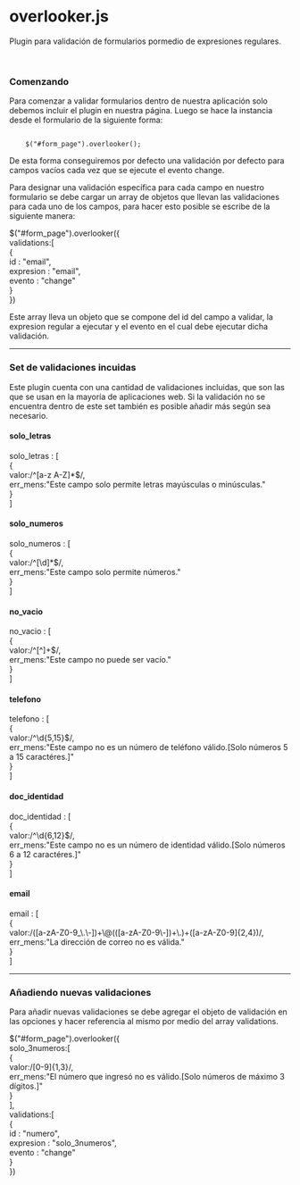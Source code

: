 # overlooker.js
Plugin para validación de formularios pormedio de expresiones regulares.

<br>

<h3>Comenzando</h3>

<p>Para comenzar a validar formularios dentro de nuestra aplicación solo debemos incluir el plugin en nuestra página.
Luego se hace la instancia desde el formulario de la siguiente forma:
</p>

<code>
    $("#form_page").overlooker();
</code>

<p>De esta forma conseguiremos por defecto una validación por defecto para campos vacíos cada vez que se ejecute el evento change.</p>

<p>
Para designar una validación específica para cada campo en nuestro formulario se debe cargar un array de objetos que llevan 
las validaciones para cada uno de los campos, para hacer esto posible se escribe de la siguiente manera:
</p>

$("#form_page").overlooker({<br>
    validations:[<br>
        {<br>
            id : "email",<br>
            expresion : "email",<br>
            evento : "change"<br>
        }<br>
})<br>

<p>Este array lleva un objeto que se compone del id del campo a validar, la expresion regular a ejecutar y el evento en el cual
debe ejecutar dicha validación.</p>

<hr>

<h3>Set de validaciones incuidas</h3>

<p>Este plugin cuenta con una cantidad de validaciones incluidas, que son las que se usan en la mayoría de aplicaciones web.
Si la validación no se encuentra dentro de este set también es posible añadir más según sea necesario.</p>

<h4>solo_letras</h4>
solo_letras : [<br> 
                {<br>
                  valor:/^[a-z A-Z]*$/,<br>
                  err_mens:"Este campo solo permite letras mayúsculas o minúsculas."<br>
                }<br>
              ]<br>

<h4>solo_numeros</h4>
solo_numeros : [<br> 
                  {<br>
                    valor:/^[\d]*$/,<br>
                    err_mens:"Este campo solo permite números."<br>
                  }<br>
                ]<br>              

<h4>no_vacio</h4>
no_vacio : [<br> 
              {<br>
                valor:/^[^]+$/,<br>
                err_mens:"Este campo no puede ser vacío."<br>
              }<br>
            ]<br>

<h4>telefono</h4>
telefono : [<br> 
              {<br>
                valor:/^\d{5,15}$/,<br>
                err_mens:"Este campo no es un número de teléfono válido.[Solo números 5 a 15 caractéres.]"<br>
              }<br>
            ]<br>

<h4>doc_identidad</h4>
doc_identidad : [<br> 
                  {<br>
                    valor:/^\d{6,12}$/,<br>
                    err_mens:"Este campo no es un número de identidad válido.[Solo números 6 a 12 caractéres.]"<br>
                  }<br>
                ]<br>

<h4>email</h4>
email : [<br> 
          {<br>
            valor:/([a-zA-Z0-9_\.\-])+\@(([a-zA-Z0-9\-])+\.)+([a-zA-Z0-9]{2,4})/,<br>
            err_mens:"La dirección de correo no es válida."<br>
          }<br>
        ]<br>              

<hr>

<h3>Añadiendo nuevas validaciones</h3>

<p>Para añadir nuevas validaciones se debe agregar el objeto de validación en las opciones y hacer referencia al mismo por medio
del array validations.</p>

$("#form_page").overlooker({<br>
    solo_3numeros:[<br> 
              {<br>
                valor:/[0-9]{1,3}/,<br>
                err_mens:"El número que ingresó no es válido.[Solo números de máximo 3 dígitos.]"<br>
              }<br>
            ],<br>
    validations:[<br>
        {<br>
            id : "numero",<br>
            expresion : "solo_3numeros",<br>
            evento : "change"<br>
        }<br>
})<br>